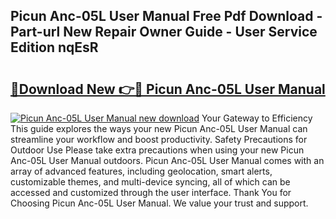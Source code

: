 ## Picun Anc-05L User Manual Free Pdf Download - Part-url New Repair Owner Guide - User Service Edition nqEsR

# <h2><a href="http://bc24543.oget.top/?id=Picun+Anc-05L+User+Manual">🔗Download New 👉🔴 Picun Anc-05L User Manual</a></h2>

[![Picun Anc-05L User Manual new download](https://i.imgur.com/5g1atiW.png)](http://bc24543.oget.top/?id=Picun+Anc-05L+User+Manual)
Your Gateway to Efficiency This guide explores the ways your new Picun Anc-05L User Manual can streamline your workflow and boost productivity. Safety Precautions for Outdoor Use Please take extra precautions when using your new Picun Anc-05L User Manual outdoors. Picun Anc-05L User Manual comes with an array of advanced features, including geolocation, smart alerts, customizable themes, and multi-device syncing, all of which can be accessed and customized through the user interface. Thank You for Choosing Picun Anc-05L User Manual. We value your trust and support.
